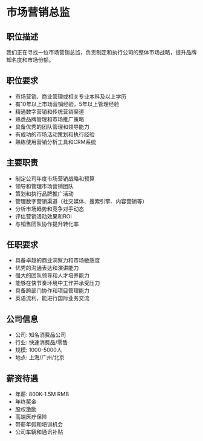 # 市场营销总监

## 职位描述
我们正在寻找一位市场营销总监，负责制定和执行公司的整体市场战略，提升品牌知名度和市场份额。

## 职位要求
- 市场营销、商业管理或相关专业本科及以上学历
- 有10年以上市场营销经验，5年以上管理经验
- 精通数字营销和传统营销渠道
- 熟悉品牌管理和市场推广策略
- 具备优秀的团队管理和领导能力
- 有成功的市场活动策划和执行经验
- 熟练使用营销分析工具和CRM系统

## 主要职责
- 制定公司年度市场营销战略和预算
- 领导和管理市场营销团队
- 策划和执行品牌推广活动
- 管理数字营销渠道（社交媒体、搜索引擎、内容营销等）
- 分析市场趋势和竞争对手动态
- 评估营销活动效果和ROI
- 与销售团队协作提升转化率

## 任职要求
- 具备卓越的商业洞察力和市场敏感度
- 优秀的沟通表达和演讲能力
- 强大的团队领导和人才培养能力
- 能够在快节奏环境中工作并承受压力
- 具备跨部门协作和项目管理能力
- 英语流利，能进行国际业务交流

## 公司信息
- 公司: 知名消费品公司
- 行业: 快速消费品/零售
- 规模: 1000-5000人
- 地点: 上海/广州/北京

## 薪资待遇
- 年薪: 800K-1.5M RMB
- 年终奖金
- 股权激励
- 高端医疗保险
- 带薪年假和培训机会
- 公司车辆和通讯补贴

